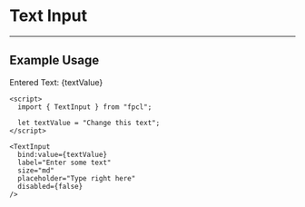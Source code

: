 <script lang="ts">
  import { TextInput } from "/src/lib";

  let textValue = "Change this text";
</script>


# Text Input

---

## Example Usage

<TextInput
  bind:value={textValue}
  label="Enter some text"
  size="md"
  placeholder="Type right here"
  disabled={false}
/>

<p>Entered Text: {textValue}</p>

```svelte
<script>
  import { TextInput } from "fpcl";

  let textValue = "Change this text";
</script>

<TextInput
  bind:value={textValue}
  label="Enter some text"
  size="md"
  placeholder="Type right here"
  disabled={false}
/>
```
